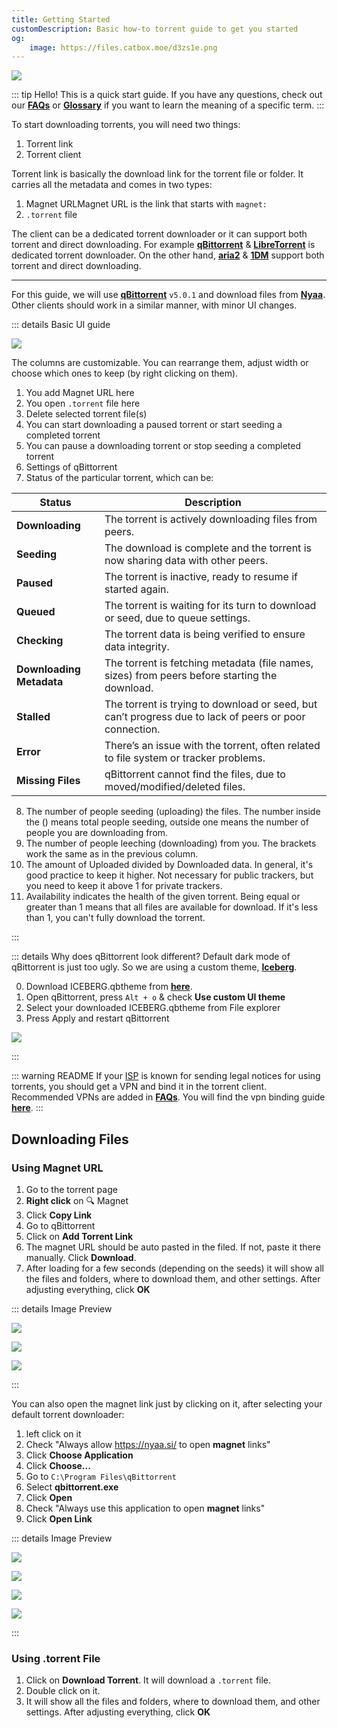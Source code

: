 ```yaml
---
title: Getting Started
customDescription: Basic how-to torrent guide to get you started 
og:
    image: https://files.catbox.moe/d3zs1e.png
---
```


[![](/asset/ad.png)](https://tinyurl.com/southvpn)

<GradientCard title="Getting Started" description="Basic how-to torrent guide to get you started" theme="turquoise" variant="thin"/>

::: tip Hello!
This is a quick start guide. If you have any questions, check out our [**FAQs**](/torrenting/faq) or [**Glossary**](/torrenting/glossary) if you want to learn the meaning of a specific term.
:::

To start downloading torrents, you will need two things:
1. Torrent link
2. Torrent client


Torrent link is basically the download link for the torrent file or folder. It carries all the metadata and comes in two types:
1. Magnet URL<tooltip>Magnet URL is the link that starts with `magnet:`</tooltip>
2. `.torrent` file


The client can be a dedicated torrent downloader or it can support both torrent and direct downloading. For example [**qBittorrent**](https://www.qbittorrent.org/) & [**LibreTorrent**](https://github.com/proninyaroslav/libretorrent) is dedicated torrent downloader. On the other hand, [**aria2**](https://aria2.github.io/) & [**1DM**](https://play.google.com/store/apps/details?id=idm.internet.download.manager) support both torrent and direct downloading.

___

For this guide, we will use [**qBittorrent**](https://www.qbittorrent.org/) `v5.0.1` and download files from [**Nyaa**](https://nyaa.si/). Other clients should work in a similar manner, with minor UI changes.

::: details Basic UI guide

![](/torrenting/start/0.png)

The columns are customizable. You can rearrange them, adjust width or choose which ones to keep (by right clicking on them).

1. You add Magnet URL here
2. You open `.torrent` file here
3. Delete selected torrent file(s)
4. You can start downloading a paused torrent or start seeding a completed torrent
5. You can pause a downloading torrent or stop seeding a completed torrent
6. Settings of qBittorrent
7. Status of the particular torrent, which can be:

| Status                  | Description                                                                                              |
|-------------------------|----------------------------------------------------------------------------------------------------------|
| **Downloading**         | The torrent is actively downloading files from peers. |
| **Seeding**             | The download is complete and the torrent is now sharing data with other peers. |
| **Paused**              | The torrent is inactive, ready to resume if started again. |
| **Queued**              | The torrent is waiting for its turn to download or seed, due to queue settings. |
| **Checking**            | The torrent data is being verified to ensure data integrity. |
| **Downloading Metadata** | The torrent is fetching metadata (file names, sizes) from peers before starting the download. |
| **Stalled**             | The torrent is trying to download or seed, but can’t progress due to lack of peers or poor connection. |
| **Error**               | There’s an issue with the torrent, often related to file system or tracker problems. |
| **Missing Files**       | qBittorrent cannot find the files, due to moved/modified/deleted files. |

8. The number of people seeding (uploading) the files. The number inside the () means total people seeding, outside one means the number of people you are downloading from.
9. The number of people leeching (downloading) from you. The brackets work the same as in the previous column.
10. The amount of Uploaded divided by Downloaded data. In general, it's good practice to keep it higher. Not necessary for public trackers, but you need to keep it above 1 for private trackers.
11. Availability indicates the health of the given torrent. Being equal or greater than 1 means that all files are available for download. If it's less than 1, you can't fully download the torrent.

:::

::: details Why does qBittorrent look different?
Default dark mode of qBittorrent is just too ugly. So we are using a custom theme, [**Iceberg**](https://github.com/CyberSeas/qBittorrentDarktheme).

0. Download ICEBERG.qbtheme from [**here**](https://github.com/CyberSeas/qBittorrentDarktheme/blob/master/ICEBERG.qbtheme).
1. Open qBittorrent, press `Alt + o` & check **Use custom UI theme**
2. Select your downloaded ICEBERG.qbtheme from File explorer
3. Press Apply and restart qBittorrent

![](/torrenting/start/100.png)

:::

::: warning README
If your [ISP](https://en.wikipedia.org/wiki/Internet_service_provider) is known for sending legal notices for using torrents, you should get a VPN and bind it in the torrent client. Recommended VPNs are added in [**FAQs**](/torrenting/faq). You will find the vpn binding guide [**here**](/torrenting/qbit#vpn-binding).
:::

## Downloading Files

### Using Magnet URL

1. Go to the torrent page
2. **Right click** on :mag: Magnet
3. Click **Copy Link**
4. Go to qBittorrent
5. Click on **Add Torrent Link**
6. The magnet URL should be auto pasted in the filed. If not, paste it there manually. Click **Download**.
7. After loading for a few seconds (depending on the seeds) it will show all the files and folders, where to download them, and other settings. After adjusting everything, click **OK**

::: details Image Preview

![](/torrenting/start/1.png)

![](/torrenting/start/2.png)

![](/torrenting/start/3.png)

:::

You can also open the magnet link just by clicking on it, after selecting your default torrent downloader:
1. left click on it
2. Check "Always allow https://nyaa.si/ to open **magnet** links"
3. Click **Choose Application**
4. Click **Choose...**
5. Go to `C:\Program Files\qBittorrent`
6. Select **qbittorrent.exe**
7. Click **Open**
8. Check "Always use this application to open **magnet** links"
9. Click **Open Link**

::: details Image Preview

![](/torrenting/start/5.png)

![](/torrenting/start/6.png)

![](/torrenting/start/7.png)

![](/torrenting/start/8.png)

:::

### Using .torrent File
1. Click on **Download Torrent**. It will download a `.torrent` file.
2. Double click on it.
3. It will show all the files and folders, where to download them, and other settings. After adjusting everything, click **OK**